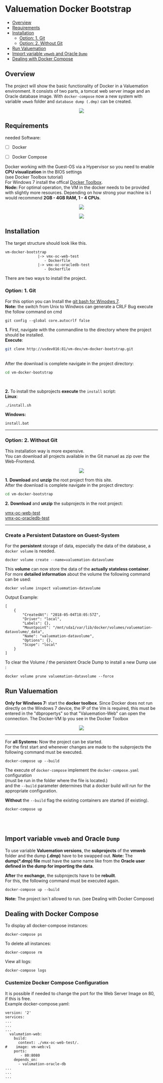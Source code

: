 Valuemation Docker Bootstrap 
============================


* [Overview](#overview)
* [Requirements](#requirements)
* [Installation](#installation)
    * [Option: 1. Git](#option-1-git)
    * [Option: 2. Without Git](#option-2-without-git)
* [Run Valuemation](#run-valuemation)
* [Import variable `vmweb` and Oracle `Dump`](#import-variable-vmweb-and-oracle-dump)
* [Dealing with Docker Compose](#dealing-with-docker-compose)
        
## Overview

The project will show the basic functionality of Docker in a Valuemation environment.
It consists of two parts, a tomcat web server image and an Oracle database image.
With `docker-compose` now a new system with variable `vmweb` folder and `database dump (.dmp)` can be created.</br>
<p align="center">
  <img src="/vm-docker-bootstrap.png">
</p> 
     

## Requirements
needed Software:
 - [ ] Docker
 - [ ] Docker Compose


Docker working with the Guest-OS via a Hypervisor so you need to enable **CPU visualization** in the BIOS settings </br> (see Docker Toolbox tutorial)</br>
For Windows 7 install the offical [Docker Toolbox](https://docs.docker.com/toolbox/toolbox_install_windows/).
<br />
**Node:** 
For optimal operation, the VM in the docker needs to be provided with slightly more resources. Depending on how strong your machine is I would recommend **2GB - 4GB RAM, 1 - 4 CPUs**.

<p align="center">
  <img src="/virtualbox_change.jpg">
</p> 

<p align="center">
  <img src="/virtualbox_change2.jpg">
</p> 

     
## Installation 
The target structure should look like this.
<br />
```
vm-docker-bootstrap
               |-> vmx-oc-web-test
                  - Dockerfile
               |-> vmx-oc-oracledb-test
                  - Dockerfile
```
There are two ways to install the project.
<br />
### Option: 1. Git
For this option you can Install the [git bash for Winodws 7](https://gitforwindows.org/).
<br />
**Note:** the switch from Unix to Windwos can generate a CRLF Bug execute the follow command on cmd
```
git config --global core.autocrlf false
```
**1.** First, navigate with the commandline to the directory where the project should be installed.<br />
**Execute**:<br />
```sh
git clone http://usdev016:81/vm-dev/vm-docker-bootstrap.git
```
<br />
After the download is complete navigate in the project directory:<br />

```sh
cd vm-docker-bootstrap
```

<br />

**2.** To install the subprojects **execute** the `install` script:<br />
**Linux**:<br />
```sh
./install.sh
```
**Windows:**
```
install.bat
```

_____________

### Option: 2. Without Git<br />
This installation way is more expensive.<br />
You can download all projects available in the Git manuel as zip over the Web-Frontend. </br>

<p align="center">
  <img src="/vm-docker-compose-oracleGitLab.jpg">
</p> 

**1.** **Download** and **unzip** the root project from this site.
<br />
After the download is complete navigate in the project directory:
```sh
cd vm-docker-bootstrap
```

**2.** **Download** and **unzip** the subprojects in the root project:

[vmx-oc-web-test](http://usdev016:81/vm-dev/vmx-oc-web-test)
<br />
[vmx-oc-oracledb-test](http://usdev016:81/vm-dev/vmx-oc-oracledb-test)

_____________

### Create a Persistent Datastore on Guest-System

For the **persistent** storage of data, especially the data of the database, a `docker volume` is needed.
```
docker volume create --name=valuemation-datavolume

```

This **volume** can now store the data of the **actually stateless container**.
<br />
For more **detailed information** about the volume the following command can be used:
```
docker volume inspect valuemation-datavolume
```

Output Example:
```
[
    {
        "CreatedAt": "2018-05-04T18:05:57Z",
        "Driver": "local",
        "Labels": {},
        "Mountpoint": "/mnt/sda1/var/lib/docker/volumes/valuemation-datavolume/_data",
        "Name": "valuemation-datavolume",
        "Options": {},
        "Scope": "local"
    }
]
```

To clear the Volume / the persistent Oracle Dump to install a new Dump use :
```
docker volume prune valuemation-datavolume --force
```

## Run Valuemation

**Only for Windwos 7:**
start the **docker toolbox**.
Since Docker does not run directly on the Windows 7 device, the IP of the Vm is required, this must be entered in the "dbpropertys" so that "Valuemation-Web" can open the connection.
The Docker-VM Ip you see in the Docker Toolbox
<p align="center">
  <img src="/IP_Toolbox.jpg">
</p> 

____________________
For **all Systems:**
Now the project can be started.<br />
For the first start and whenever changes are made to the subprojects the following command must be executed.<br />
```
docker-compose up --build
```
The execute of `docker-compose` implement the `docker-compose.yaml` configuration <br />
(must be run in the folder where the file is located.) <br />
and the `--build` parameter determines that a docker build will run for the appropriate configuration. <br />


**Without** the `--build` flag the existing containers are started (if existing).
```
docker-compose up
```

</br>
</br>

## Import variable `vmweb` and Oracle `Dump`

To use variable **Valuemation versions**, the **subprojects** of the **vmweb** folder and the dump **(.dmp)** have to be swapped out.
**Note:** The **dump(*.dmp) file** must have the same name like from the **Oracle user defined in the dump for importing the data**.

**After** the **exchange**, the subprojects have to be **rebuilt**. </br>
For this, the following command must be executed again. </br>
```
docker-compose up --build
```

**Note:** The project isn´t allowed to run. (see Dealing with Docker Compose)</br>
## Dealing with Docker Compose
To display all docker-compose instances:
```
docker-compose ps
```
To delete all instances:
```
docker-compose rm
```
View all logs: 
```
docker-compose logs
```

### Custemize Docker Compose Configuration

It is possible if needed to change the port for the Web Server Image on 80, if this is free.
<br />
Example docker-compose.yaml:
```
version: '2'
services:
...
...
...
  valumation-web:
    build:
      context: ./vmx-oc-web-test/.
#    image: vm-web:v1
    ports:
       - 80:8080
    depends_on:
      - valumation-oracle-db
...
...
...

```



